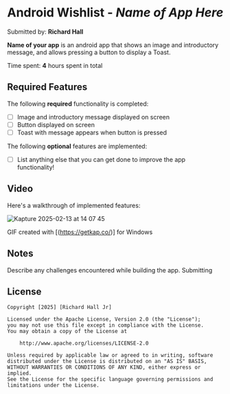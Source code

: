 # Android Wishlist - *Name of App Here*

Submitted by: **Richard Hall**

**Name of your app** is an android app that shows an image and introductory message, and allows pressing a button to display a Toast. 

Time spent: **4** hours spent in total

## Required Features

The following **required** functionality is completed:

* [ ] Image and introductory message displayed on screen
* [ ] Button displayed on screen
* [ ] Toast with message appears when button is pressed 

The following **optional** features are implemented:

* [ ] List anything else that you can get done to improve the app functionality!

## Video

Here's a walkthrough of implemented features:

![Kapture 2025-02-13 at 14 07 45](https://github.com/user-attachments/assets/a84d42a3-3193-49f0-aa4c-d88e7c9d4256)



<!-- Replace this with whatever GIF tool you used! -->
GIF created with [(https://getkap.co/)] for Windows

<!-- Recommended tools:
[Kap](https://getkap.co/) for macOS
[ScreenToGif](https://www.screentogif.com/) for Windows
[peek](https://github.com/phw/peek) for Linux. -->

## Notes

Describe any challenges encountered while building the app. Submitting

## License

    Copyright [2025] [Richard Hall Jr]

    Licensed under the Apache License, Version 2.0 (the "License");
    you may not use this file except in compliance with the License.
    You may obtain a copy of the License at

        http://www.apache.org/licenses/LICENSE-2.0

    Unless required by applicable law or agreed to in writing, software
    distributed under the License is distributed on an "AS IS" BASIS,
    WITHOUT WARRANTIES OR CONDITIONS OF ANY KIND, either express or implied.
    See the License for the specific language governing permissions and
    limitations under the License.

